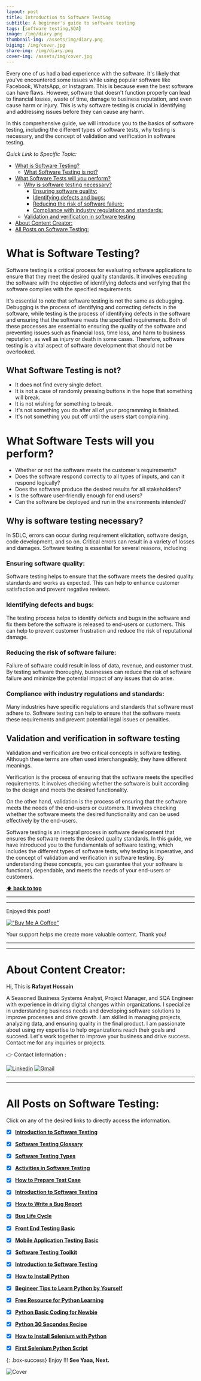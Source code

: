```yaml
---
layout: post
title: Introduction to Software Testing 
subtitle: A beginner's guide to software testing
tags: [software testing,SQA]
image: /img/diary.png
thumbnail-img: /assets/img/diary.png
bigimg: /img/cover.jpg
share-img: /img/diary.png
cover-img: /assets/img/cover.jpg
---
```



Every one of us had a bad experience with the software. It's likely that you've encountered some issues while using popular software like Facebook, WhatsApp, or Instagram. This is because even the best software can have flaws. However, software that doesn't function properly can lead to financial losses, waste of time, damage to business reputation, and even cause harm or injury. This is why software testing is crucial in identifying and addressing issues before they can cause any harm.

In this comprehensive guide, we will introduce you to the basics of software testing, including the different types of software tests, why testing is necessary, and the concept of validation and verification in software testing.



_Quick Link to Specific Topic:_

- [What is Software Testing?](#what-is-software-testing)
  - [What Software Testing is not?](#what-software-testing-is-not)
- [What Software Tests will you perform?](#what-software-tests-will-you-perform)
  - [Why is software testing necessary?](#why-is-software-testing-necessary)
    - [Ensuring software quality:](#ensuring-software-quality)
    - [Identifying defects and bugs:](#identifying-defects-and-bugs)
    - [Reducing the risk of software failure:](#reducing-the-risk-of-software-failure)
    - [Compliance with industry regulations and standards:](#compliance-with-industry-regulations-and-standards)
  - [Validation and verification in software testing](#validation-and-verification-in-software-testing)
- [About Content Creator:](#about-content-creator)
- [All Posts on Software Testing:](#all-posts-on-software-testing)

# What is Software Testing?

Software testing is a critical process for evaluating software applications to ensure that they meet the desired quality standards. It involves executing the software with the objective of identifying defects and verifying that the software complies with the specified requirements.

It's essential to note that software testing is not the same as debugging. Debugging is the process of identifying and correcting defects in the software, while testing is the process of identifying defects in the software and ensuring that the software meets the specified requirements. Both of these processes are essential to ensuring the quality of the software and preventing issues such as financial loss, time loss, and harm to business reputation, as well as injury or death in some cases. Therefore, software testing is a vital aspect of software development that should not be overlooked.

##  What Software Testing is not?

- It does not find every single defect.
- It is not a case of randomly pressing buttons in the hope that something will break.
- It is not wishing for something to break.
- It's not something you do after all of your programming is finished.
- It's not something you put off until the users start complaining.

# What Software Tests will you perform?

- Whether or not the software meets the customer's requirements?
- Does the software respond correctly to all types of inputs, and can it respond logically?
- Does the software produce the desired results for all stakeholders?
- Is the software user-friendly enough for end users?
- Can the software be deployed and run in the environments intended?



## Why is software testing necessary?

In SDLC, errors can occur during requirement elicitation, software design, code development, and so on. Critical errors can result in a variety of losses and damages. Software testing is essential for several reasons, including:

### Ensuring software quality: 
Software testing helps to ensure that the software meets the desired quality standards and works as expected. This can help to enhance customer satisfaction and prevent negative reviews.

### Identifying defects and bugs: 
The testing process helps to identify defects and bugs in the software and fix them before the software is released to end-users or customers. This can help to prevent customer frustration and reduce the risk of reputational damage.

### Reducing the risk of software failure: 
Failure of software could result in loss of data, revenue, and customer trust. By testing software thoroughly, businesses can reduce the risk of software failure and minimize the potential impact of any issues that do arise.

### Compliance with industry regulations and standards: 

Many industries have specific regulations and standards that software must adhere to. Software testing can help to ensure that the software meets these requirements and prevent potential legal issues or penalties.




## Validation and verification in software testing

Validation and verification are two critical concepts in software testing. Although these terms are often used interchangeably, they have different meanings.

Verification is the process of ensuring that the software meets the specified requirements. It involves checking whether the software is built according to the design and meets the desired functionality.

On the other hand, validation is the process of ensuring that the software meets the needs of the end-users or customers. It involves checking whether the software meets the desired functionality and can be used effectively by the end-users.

Software testing is an integral process in software development that ensures the software meets the desired quality standards. In this guide, we have introduced you to the fundamentals of software testing, which includes the different types of software tests, why testing is imperative, and the concept of validation and verification in software testing. By understanding these concepts, you can guarantee that your software is functional, dependable, and meets the needs of your end-users or customers.


**[⬆ back to top](#what-is-software-testing)**

---

---

Enjoyed this post!

[!["Buy Me A Coffee"](https://www.buymeacoffee.com/assets/img/custom_images/orange_img.png)](https://www.buymeacoffee.com/rafayetanalyst/)

Your support helps me create more valuable content. Thank you!

---

---

# About Content Creator:

Hi, This is **Rafayet Hossain**

A Seasoned Business Systems Analyst, Project Manager, and SQA Engineer with experience in driving digital changes within organizations. I specialize in understanding business needs and developing software solutions to improve processes and drive growth. I am skilled in managing projects, analyzing data, and ensuring quality in the final product. I am passionate about using my expertise to help organizations reach their goals and succeed. Let's work together to improve your business and drive success. Contact me for any inquiries or projects.

👉 Contact Information :

[![Linkedin](https://img.shields.io/badge/-LinkedIn-blue?style=flat&logo=Linkedin&logoColor=white)](https://www.linkedin.com/in/rafayethossain/)
[![Gmail](https://img.shields.io/badge/-Gmail-c14438?style=flat&logo=Gmail&logoColor=white)](mailto:rafayet13@gmail.com)

---

---

# All Posts on Software Testing:  

Click on any of the desired links to directly access the information.

- [x]  [**Introduction to Software Testing**](https://rafayethossain.github.io/2018-08-05-Introduction-to-Software-Testing/)
- [x]  [**Software Testing Glossary**](https://rafayethossain.github.io/2018-08-12-Software-Testing-Terms-of-Glossary/)
- [x]  [**Software Testing Types**](https://rafayethossain.github.io/2018-08-22-Software-Testing-Types/)
- [x]  [**Activities in Software Testing**](https://rafayethossain.github.io/2018-09-01-Test-Activities-You-Must-Know/)
- [x]  [**How to Prepare Test Case**](https://rafayethossain.github.io/2018-09-11-How-Prepare-Test-Case/)
- [x]  [**Introduction to Software Testing**](https://rafayethossain.github.io/2018-08-05-Introduction-to-Software-Testing/)
- [x]  [**How to Write a Bug Report**](https://rafayethossain.github.io/2018-09-20-How-to-Write-a-Bug-Report/)
- [x]  [**Bug Life Cycle**](https://rafayethossain.github.io/2018-09-23-Life-Cycle-of-a-Bug/)
- [x]  [**Front End Testing Basic**](https://rafayethossain.github.io/2018-09-30-Basic-GUI-Testing/)
- [x]  [**Mobile Application Testing Basic**](https://rafayethossain.github.io/2018-10-05-Mobile-App-Testing-Basic/)
- [x]  [**Software Testing Toolkit**](https://rafayethossain.github.io/2018-10-10-Software-Testing-Toolkit/)
- [x]  [**Introduction to Software Testing**](https://rafayethossain.github.io/2018-08-05-Introduction-to-Software-Testing/)
- [x]  [**How to Install Python**](https://rafayethossain.github.io/2018-12-31-how-install-python-on-windows/)
- [x]  [**Begineer Tips to Learn Python by Yourself**](https://rafayethossain.github.io/2019-01-03-Beginner-Tips-for-Learning-Python/)
- [x]  [**Free Resource for Python Learning**](https://rafayethossain.github.io/2019-01-04-Python-Resource-Books-and-Recipe/)
- [x]  [**Python Basic Coding for Newbie**](https://rafayethossain.github.io/2019-01-05-Basic-Python-Coding/)
- [x]  [**Python 30 Secondes Recipe**](https://rafayethossain.github.io/2019-01-07-Python-Easy-Trick-Collected/)
- [x]  [**How to Install Selenium with Python**](https://rafayethossain.github.io/2019-01-08-How-To-Install-Selenium-Python-Webdriver/)
- [x]  [**First Selenium Python Script**](https://rafayethossain.github.io/2019-01-09-My-First-Python-Selenium-Script/)


 

{: .box-success}
Enjoy !!!
**See Yaaa, Next.**

![Cover](/assets/img/cover.jpg "Cover")
 
